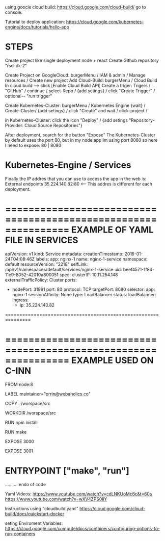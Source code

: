 


using goocle cloud build: 
https://cloud.google.com/cloud-build/
go to console.






Tutorial to deploy application:
https://cloud.google.com/kubernetes-engine/docs/tutorials/hello-app




# STEPS
Create project like single deployment node + react
Create Github repository "rsd-dk-2"

Create Project on GoogleCloud: burgerMenu / IAM & admin / Manage resources / Create new project
Add  Cloud-Build: burgerMenu / Cloud Build
In cloud build  -->  click [Enable Cloud Build API]
Create a triger: Trigers / "GitHub" / continue / select-Repo / {add setings} / click "Create Trigger" / optional-- "run trigger"

Create Kubernetes-Cluster: burgerMenu / Kubernetes Engine {wait} / Create-Cluster/ {add setings} / click "Create" and wait / click-project / 

in Kubernetes-Cluster: click the icon "Deploy" / {add setings "Repository-Provider: Cloud Source Repositories"}

After deployment, search for the button "Expose"
    The Kubernetes-Cluster by default uses the port 80, but in my node app Im using port 8080 
    so here I need to expose: 80 | 8080

# Kubernetes-Engine / Services
Finally the IP addres that you can use to access the app in the web is: 
External endpoints 35.224.140.82:80   <-- This addres is different for each deployment.


===============================================================
    EXAMPLE OF YAML FILE IN SERVICES 
===============================================================
apiVersion: v1
kind: Service
metadata:
  creationTimestamp: 2019-01-24T04:08:46Z
  labels:
    app: nginx-1
  name: nginx-1-service
  namespace: default
  resourceVersion: "2218"
  selfLink: /api/v1/namespaces/default/services/nginx-1-service
  uid: beef4571-1f8d-11e9-8052-42010a800051
spec:
  clusterIP: 10.11.254.148
  externalTrafficPolicy: Cluster
  ports:
  - nodePort: 31991
    port: 80
    protocol: TCP
    targetPort: 8080
  selector:
    app: nginx-1
  sessionAffinity: None
  type: LoadBalancer
status:
  loadBalancer:
    ingress:
    - ip: 35.224.140.82

===============================================================






===============================================================
    EXAMPLE USED ON C-INN 
===============================================================
FROM node:8

LABEL maintainer="orrin@webaholics.co"

COPY . /worspace/src

WORKDIR /worspace/src

RUN npm install

RUN make

EXPOSE 3000

EXPOSE 3001

ENTRYPOINT ["make", "run"]
===============================================================


..........
endo of code


Yaml Videos:
https://www.youtube.com/watch?v=cdLNKUoMc6c&t=60s
https://www.youtube.com/watch?v=wXV4ZPS0IlY


Instructions using "cloudbuild.yaml"
https://cloud.google.com/cloud-build/docs/quickstart-docker


seting Enviroment Variables: 
https://cloud.google.com/compute/docs/containers/configuring-options-to-run-containers